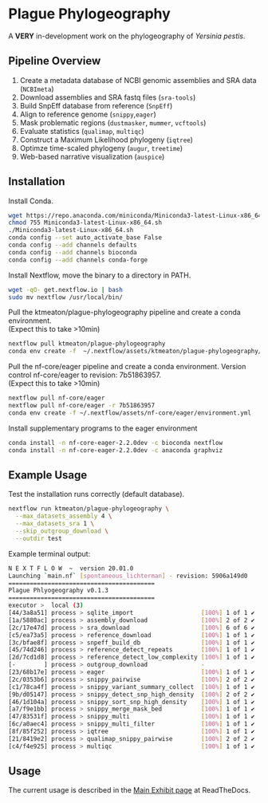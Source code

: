 # Plague Phylogeography

A **VERY** in-development work on the phylogeography of *Yersinia pestis*.

## Pipeline Overview

1. Create a metadata database of NCBI genomic assemblies and SRA data (```NCBImeta```)
1. Download assemblies and SRA fastq files (```sra-tools```)
1. Build SnpEff database from reference (```SnpEff```)
1. Align to reference genome (```snippy```,```eager```)
1. Mask problematic regions (```dustmasker```, ```mummer```, ```vcftools```)
1. Evaluate statistics (```qualimap```, ```multiqc```)
1. Construct a Maximum Likelihood phylogeny (```iqtree```)
1. Optimze time-scaled phylogeny (```augur```, ```treetime```)
1. Web-based narrative visualization (```auspice```)

## Installation

Install Conda.

```bash
wget https://repo.anaconda.com/miniconda/Miniconda3-latest-Linux-x86_64.sh
chmod 755 Miniconda3-latest-Linux-x86_64.sh
./Miniconda3-latest-Linux-x86_64.sh
conda config --set auto_activate_base False
conda config --add channels defaults
conda config --add channels bioconda
conda config --add channels conda-forge
```

Install Nextflow, move the binary to a directory in PATH.

```bash
wget -qO- get.nextflow.io | bash
sudo mv nextflow /usr/local/bin/
```

Pull the ktmeaton/plague-phylogeography pipeline and create a conda environment.  
(Expect this to take >10min)

```bash
nextflow pull ktmeaton/plague-phylogeography
conda env create -f  ~/.nextflow/assets/ktmeaton/plague-phylogeography/environment.yaml
```

Pull the nf-core/eager pipeline and create a conda environment.
Version control nf-core/eager to revision: 7b51863957.  
(Expect this to take >10min)

```bash
nextflow pull nf-core/eager
nextflow pull nf-core/eager -r 7b51863957
conda env create -f ~/.nextflow/assets/nf-core/eager/environment.yml
```

Install supplementary programs to the eager environment

```bash
conda install -n nf-core-eager-2.2.0dev -c bioconda nextflow
conda install -n nf-core-eager-2.2.0dev -c anaconda graphviz
```

## Example Usage

Test the installation runs correctly (default database).

```bash
nextflow run ktmeaton/plague-phylogeography \
  --max_datasets_assembly 4 \
  --max_datasets_sra 1 \
  --skip_outgroup_download \
  --outdir test
```

Example terminal output:

```bash
N E X T F L O W  ~  version 20.01.0
Launching `main.nf` [spontaneous_lichterman] - revision: 5906a149d0
=========================================
Plague Phlyogeography v0.1.3
=========================================
executor >  local (3)
[44/3a8a51] process > sqlite_import                   [100%] 1 of 1 ✔
[1a/5880ac] process > assembly_download               [100%] 2 of 2 ✔
[2c/17e47d] process > sra_download                    [100%] 6 of 6 ✔
[c5/ea73a5] process > reference_download              [100%] 1 of 1 ✔
[3c/bfae8f] process > snpeff_build_db                 [100%] 1 of 1 ✔
[45/74d246] process > reference_detect_repeats        [100%] 1 of 1 ✔
[2d/7cd1d8] process > reference_detect_low_complexity [100%] 1 of 1 ✔
[-        ] process > outgroup_download               -
[23/68b17e] process > eager                           [100%] 1 of 1 ✔
[2c/0353b6] process > snippy_pairwise                 [100%] 2 of 2 ✔
[c1/78ca4f] process > snippy_variant_summary_collect  [100%] 1 of 1 ✔
[9b/d05147] process > snippy_detect_snp_high_density  [100%] 2 of 2 ✔
[46/1d104a] process > snippy_sort_snp_high_density    [100%] 1 of 1 ✔
[a7/f9e1bb] process > snippy_merge_mask_bed           [100%] 1 of 1 ✔
[47/83531f] process > snippy_multi                    [100%] 1 of 1 ✔
[6c/a0aec4] process > snippy_multi_filter             [100%] 1 of 1 ✔
[8f/85f252] process > iqtree                          [100%] 1 of 1 ✔
[21/8419e2] process > qualimap_snippy_pairwise        [100%] 2 of 2 ✔
[c4/f4e925] process > multiqc                         [100%] 1 of 1 ✔
```

## Usage

The current usage is described in the [Main Exhibit page](https://plague-phylogeography.readthedocs.io/en/latest/exhibit/exhibit_link.html#main-exhibit) at ReadTheDocs.
